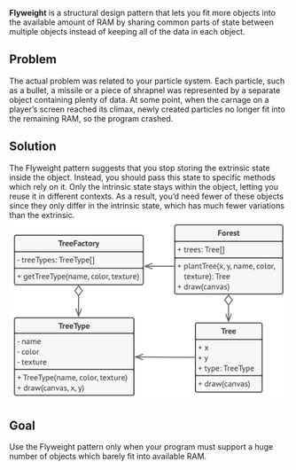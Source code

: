 **Flyweight** is a structural design pattern that lets you fit more objects into the available amount of RAM by sharing common parts of state between multiple objects instead of keeping all of the data in each object.

## Problem
The actual problem was related to your particle system. Each particle, such as a bullet, a missile or a piece of shrapnel was represented by a separate object containing plenty of data. At some point, when the carnage on a player’s screen reached its climax, newly created particles no longer fit into the remaining RAM, so the program crashed.
## Solution
The Flyweight pattern suggests that you stop storing the extrinsic state inside the object. Instead, you should pass this state to specific methods which rely on it. Only the intrinsic state stays within the object, letting you reuse it in different contexts. As a result, you’d need fewer of these objects since they only differ in the intrinsic state, which has much fewer variations than the extrinsic.
![Alt text](image.png)

## Goal
Use the Flyweight pattern only when your program must support a huge number of objects which barely fit into available RAM.

